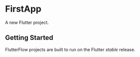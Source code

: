 # FirstApp

A new Flutter project.

## Getting Started

FlutterFlow projects are built to run on the Flutter _stable_ release.
